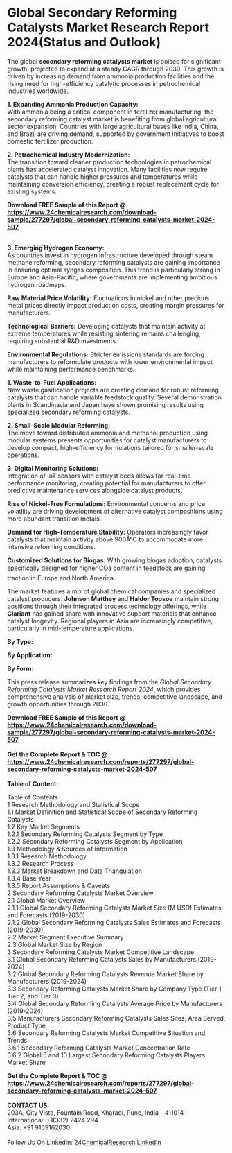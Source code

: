<h1>Global Secondary Reforming Catalysts Market Research Report 2024(Status and Outlook)</h1><p>The global <strong>secondary reforming catalysts market</strong> is poised for significant growth, projected to expand at a steady CAGR through 2030. This growth is driven by increasing demand from ammonia production facilities and the rising need for high-efficiency catalytic processes in petrochemical industries worldwide.</p><p><strong>1. Expanding Ammonia Production Capacity:</strong><br>
With ammonia being a critical component in fertilizer manufacturing, the secondary reforming catalyst market is benefiting from global agricultural sector expansion. Countries with large agricultural bases like India, China, and Brazil are driving demand, supported by government initiatives to boost domestic fertilizer production.</p><p><strong>2. Petrochemical Industry Modernization:</strong><br>
The transition toward cleaner production technologies in petrochemical plants has accelerated catalyst innovation. Many facilities now require catalysts that can handle higher pressures and temperatures while maintaining conversion efficiency, creating a robust replacement cycle for existing systems.</p><div><b>Download FREE Sample of this Report @ 
            <a href="https://www.24chemicalresearch.com/download-sample/277297/global-secondary-reforming-catalysts-market-2024-507">
            https://www.24chemicalresearch.com/download-sample/277297/global-secondary-reforming-catalysts-market-2024-507</a></b></div><br><p><strong>3. Emerging Hydrogen Economy:</strong><br>
As countries invest in hydrogen infrastructure developed through steam methane reforming, secondary reforming catalysts are gaining importance in ensuring optimal syngas composition. This trend is particularly strong in Europe and Asia-Pacific, where governments are implementing ambitious hydrogen roadmaps.</p><p><strong>Raw Material Price Volatility:</strong> Fluctuations in nickel and other precious metal prices directly impact production costs, creating margin pressures for manufacturers.</p><p><strong>Technological Barriers:</strong> Developing catalysts that maintain activity at extreme temperatures while resisting sintering remains challenging, requiring substantial R&amp;D investments.</p><p><strong>Environmental Regulations:</strong> Stricter emissions standards are forcing manufacturers to reformulate products with lower environmental impact while maintaining performance benchmarks.</p><p><strong>1. Waste-to-Fuel Applications:</strong><br>
New waste gasification projects are creating demand for robust reforming catalysts that can handle variable feedstock quality. Several demonstration plants in Scandinavia and Japan have shown promising results using specialized secondary reforming catalysts.</p><p><strong>2. Small-Scale Modular Reforming:</strong><br>
The move toward distributed ammonia and methanol production using modular systems presents opportunities for catalyst manufacturers to develop compact, high-efficiency formulations tailored for smaller-scale operations.</p><p><strong>3. Digital Monitoring Solutions:</strong><br>
Integration of IoT sensors with catalyst beds allows for real-time performance monitoring, creating potential for manufacturers to offer predictive maintenance services alongside catalyst products.</p><p><strong>Rise of Nickel-Free Formulations:</strong> Environmental concerns and price volatility are driving development of alternative catalyst compositions using more abundant transition metals.</p><p><strong>Demand for High-Temperature Stability:</strong> Operators increasingly favor catalysts that maintain activity above 900Â°C to accommodate more intensive reforming conditions.</p><p><strong>Customized Solutions for Biogas:</strong> With growing biogas adoption, catalysts specifically designed for higher COâ content in feedstock are gaining traction in Europe and North America.</p><p>The market features a mix of global chemical companies and specialized catalyst producers. <strong>Johnson Matthey</strong> and <strong>Haldor Topsoe</strong> maintain strong positions through their integrated process technology offerings, while <strong>Clariant</strong> has gained share with innovative support materials that enhance catalyst longevity. Regional players in Asia are increasingly competitive, particularly in mid-temperature applications.</p><p><strong>By Type:</strong></p><p><strong>By Application:</strong></p><p><strong>By Form:</strong></p><p>This press release summarizes key findings from the <em>Global Secondary Reforming Catalysts Market Research Report 2024</em>, which provides comprehensive analysis of market size, trends, competitive landscape, and growth opportunities through 2030.</p><div><b>Download FREE Sample of this Report @ 
            <a href="https://www.24chemicalresearch.com/download-sample/277297/global-secondary-reforming-catalysts-market-2024-507">
            https://www.24chemicalresearch.com/download-sample/277297/global-secondary-reforming-catalysts-market-2024-507</a></b></div><br><div><b>Get the Complete Report & TOC @ 
            <a href="https://www.24chemicalresearch.com/reports/277297/global-secondary-reforming-catalysts-market-2024-507">
            https://www.24chemicalresearch.com/reports/277297/global-secondary-reforming-catalysts-market-2024-507</a></b></div><br>
            <b>Table of Content:</b><p>Table of Contents<br />
1 Research Methodology and Statistical Scope<br />
1.1 Market Definition and Statistical Scope of Secondary Reforming Catalysts<br />
1.2 Key Market Segments<br />
1.2.1 Secondary Reforming Catalysts Segment by Type<br />
1.2.2 Secondary Reforming Catalysts Segment by Application<br />
1.3 Methodology & Sources of Information<br />
1.3.1 Research Methodology<br />
1.3.2 Research Process<br />
1.3.3 Market Breakdown and Data Triangulation<br />
1.3.4 Base Year<br />
1.3.5 Report Assumptions & Caveats<br />
2 Secondary Reforming Catalysts Market Overview<br />
2.1 Global Market Overview<br />
2.1.1 Global Secondary Reforming Catalysts Market Size (M USD) Estimates and Forecasts (2019-2030)<br />
2.1.2 Global Secondary Reforming Catalysts Sales Estimates and Forecasts (2019-2030)<br />
2.2 Market Segment Executive Summary<br />
2.3 Global Market Size by Region<br />
3 Secondary Reforming Catalysts Market Competitive Landscape<br />
3.1 Global Secondary Reforming Catalysts Sales by Manufacturers (2019-2024)<br />
3.2 Global Secondary Reforming Catalysts Revenue Market Share by Manufacturers (2019-2024)<br />
3.3 Secondary Reforming Catalysts Market Share by Company Type (Tier 1, Tier 2, and Tier 3)<br />
3.4 Global Secondary Reforming Catalysts Average Price by Manufacturers (2019-2024)<br />
3.5 Manufacturers Secondary Reforming Catalysts Sales Sites, Area Served, Product Type<br />
3.6 Secondary Reforming Catalysts Market Competitive Situation and Trends<br />
3.6.1 Secondary Reforming Catalysts Market Concentration Rate<br />
3.6.2 Global 5 and 10 Largest Secondary Reforming Catalysts Players Market Share </p><div><b>Get the Complete Report & TOC @ 
            <a href="https://www.24chemicalresearch.com/reports/277297/global-secondary-reforming-catalysts-market-2024-507">
            https://www.24chemicalresearch.com/reports/277297/global-secondary-reforming-catalysts-market-2024-507</a></b></div><br><b>CONTACT US:</b><br>
            203A, City Vista, Fountain Road, Kharadi, Pune, India - 411014<br>
            International: +1(332) 2424 294<br>
            Asia: +91 9169162030 <br><br>
            Follow Us On LinkedIn: <a href="https://www.linkedin.com/company/24chemicalresearch/">24ChemicalResearch LinkedIn</a>